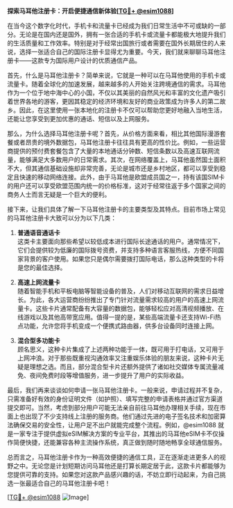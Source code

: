 **探索马耳他注册卡：开启便捷通信新体验[[TG💪+ @esim1088](https://t.me/s/esim1088)]**

在当今这个数字化时代，手机卡和流量卡已经成为我们日常生活中不可或缺的一部分。无论是在国内还是国外，拥有一张合适的手机卡或流量卡都能极大地提升我们的生活质量和工作效率。特别是对于经常出国旅行或者需要在国外长期居住的人来说，选择一张适合自己的国际注册卡显得尤为重要。今天，我们就来聊聊马耳他注册卡——这款专为国际用户设计的优质通信产品。

首先，什么是马耳他注册卡？简单来说，它就是一种可以在马耳他使用的手机卡或流量卡。随着全球化的加速发展，越来越多的人开始关注跨境通信的需求。马耳他作为一个位于地中海中心的小国，不仅以其美丽的自然风光和丰富的文化遗产吸引着世界各地的游客，更因其稳定的经济环境和友好的商业政策成为许多人的第二故乡。因此，在这里使用一张本地化的注册卡不仅可以帮助您更好地融入当地生活，还能让您享受到更加优惠的通话、短信以及上网服务。

那么，为什么选择马耳他注册卡呢？首先，从价格方面来看，相比其他国际漫游套餐或者昂贵的境外数据包，马耳他注册卡往往具有更高的性价比。例如，一些运营商提供的预付费套餐包含了大量的本地通话分钟数、短信条数以及高速互联网流量，能够满足大多数用户的日常需求。其次，在网络覆盖上，马耳他虽然国土面积不大，但其通信基础设施却非常完善，无论是城市还是乡村地区，都可以享受到稳定且快速的移动网络连接。此外，由于马耳他是欧盟成员国之一，持有该国SIM卡的用户还可以享受欧盟范围内统一的价格标准，这对于经常往返于多个国家之间的商务人士而言无疑是一个巨大的便利。

接下来，让我们具体了解一下马耳他注册卡的主要类型及其特点。目前市场上常见的马耳他注册卡大致可以分为以下几类：

1. **普通语音通话卡**  
这类卡主要面向那些希望以较低成本进行国际长途通话的用户。通常情况下，它们会提供较为低廉的国际拨号资费，并支持多种语言客服热线，方便不同国家背景的客户使用。如果您只是偶尔需要拨打国际电话，那么这种类型的卡将是您的最佳选择。

2. **高速上网流量卡**  
随着智能手机和平板电脑等智能设备的普及，人们对移动互联网的需求日益增长。为此，各大运营商纷纷推出了专门针对流量需求较高的用户的高速上网流量卡。这些卡片通常配备有大容量的数据包，能够轻松应对高清视频播放、在线游戏以及其他高带宽应用。值得一提的是，某些高端流量卡还支持Wi-Fi热点功能，允许您将手机变成一个便携式路由器，供多台设备同时连接上网。

3. **混合型多功能卡**  
顾名思义，这种卡片集成了上述两种功能于一体，既可用于打电话，又可用于上网冲浪。对于那些既重视沟通效率又注重娱乐体验的朋友来说，这种卡片无疑是理想之选。而且，部分混合型卡片还额外提供了诸如社交媒体专属流量减免、夜间免费时段等增值服务，进一步提升了用户的实际收益。

最后，我们再来谈谈如何申请一张马耳他注册卡。一般来说，申请过程并不复杂，只需准备好有效的身份证明文件（如护照）、填写完整的申请表格并通过官方渠道提交即可。当然，考虑到部分用户可能无法亲自前往马耳他办理相关手续，现在市面上也出现了不少支持线上注册的服务商。他们通过先进的电子签名技术和加密算法确保交易的安全性，让用户足不出户就能完成整个流程。例如，@esim1088 就是一家专注于提供虚拟eSIM解决方案的专业平台，其推出的马耳他eSIM卡不仅操作简便快捷，还能兼容各种主流操作系统，真正做到随时随地畅享全球通信服务。

总而言之，马耳他注册卡作为一种高效便捷的通信工具，正在逐渐走进更多人的视野之中。无论您是计划短期访问马耳他还是打算长期定居于此，这款卡片都能够为您提供可靠的支持。如果您对这款产品感兴趣的话，不妨立即行动起来，为自己挑选一张最适合自己的马耳他注册卡吧！

[[TG💪+ @esim1088](https://t.me/s/esim1088) ![Image](https://i.postimg.cc/4NQfJmqS/Snipaste-2025-05-13-00-14-12.png)]